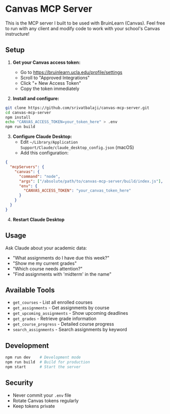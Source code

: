 # Canvas MCP Server

This is the MCP server I built to be used with BruinLearn (Canvas). Feel free to run with any client and modify code to work with your school's Canvas instructure!

## Setup

1. **Get your Canvas access token:**
   - Go to https://bruinlearn.ucla.edu/profile/settings
   - Scroll to "Approved Integrations" 
   - Click "+ New Access Token"
   - Copy the token immediately

2. **Install and configure:**
```bash
git clone https://github.com/srivatbalaji/canvas-mcp-server.git
cd canvas-mcp-server
npm install
echo "CANVAS_ACCESS_TOKEN=your_token_here" > .env
npm run build
```

3. **Configure Claude Desktop:**
   - Edit `~/Library/Application Support/Claude/claude_desktop_config.json` (macOS)
   - Add this configuration:
```json
{
  "mcpServers": {
    "canvas": {
      "command": "node",
      "args": ["/absolute/path/to/canvas-mcp-server/build/index.js"],
      "env": {
        "CANVAS_ACCESS_TOKEN": "your_canvas_token_here"
      }
    }
  }
}
```

4. **Restart Claude Desktop**

## Usage

Ask Claude about your academic data:
- "What assignments do I have due this week?"
- "Show me my current grades"
- "Which course needs attention?"
- "Find assignments with 'midterm' in the name"

## Available Tools

- `get_courses` - List all enrolled courses
- `get_assignments` - Get assignments by course
- `get_upcoming_assignments` - Show upcoming deadlines  
- `get_grades` - Retrieve grade information
- `get_course_progress` - Detailed course progress
- `search_assignments` - Search assignments by keyword

## Development

```bash
npm run dev    # Development mode
npm run build  # Build for production
npm start      # Start the server
```

## Security

- Never commit your `.env` file
- Rotate Canvas tokens regularly
- Keep tokens private
